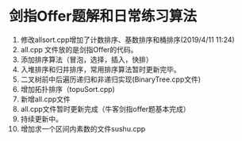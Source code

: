 # 剑指Offer题解和日常练习算法
1. 修改allsort.cpp增加了计数排序、基数排序和桶排序(2019/4/11 11:24)
1. all.cpp 文件放的是剑指Offer的代码。
2. 添加排序算法（冒泡，选择，插入，快排）
3. 入堆排序和归并排序，常用排序算法暂时更新完毕。
4. 二叉树前中后遍历递归和非递归实现(BinaryTree.cpp文件)
5. 增加拓扑排序（topuSort.cpp)
6. 新增all.cpp文件
7. all.cpp文件暂时更新完成（牛客剑指offer题基本完成）
8. 持续更新中。
9. 增加求一个区间内素数的文件sushu.cpp



